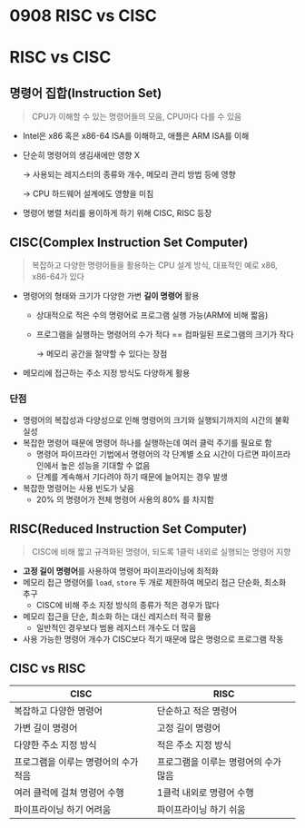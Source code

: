 # 0908 RISC vs CISC

# RISC vs CISC

## 명령어 집합(Instruction Set)

> CPU가 이해할 수 있는 명령어들의 모음, CPU마다 다를 수 있음
> 
- Intel은 x86 혹은 x86-64 ISA를 이해하고,  애플은 ARM ISA를 이해
- 단순히 명령어의 생김새에만 영향 X
    
    → 사용되는 레지스터의 종류와 개수, 메모리 관리 방법 등에 영향
    
    → CPU 하드웨어 설계에도 영향을 미침
    
- 명령어 병렬 처리를 용이하게 하기 위해 CISC, RISC 등장

## CISC(Complex Instruction Set Computer)

> 복잡하고 다양한 명령어들을 활용하는 CPU 설계 방식, 대표적인 예로 x86, x86-64가 있다
> 
- 명령어의 형태와 크기가 다양한 가변 **길이 명령어** 활용
    - 상대적으로 적은 수의 명령어로 프로그램 실행 가능(ARM에 비해 짧음)
    - 프로그램을 실행하는 명령어의 수가 적다 == 컴파일된 프로그램의 크기가 작다
        
        → 메모리 공간을 절약할 수 있다는 장점
        
- 메모리에 접근하는 주소 지정 방식도 다양하게 활용

### 단점

- 명령어의 복잡성과 다양성으로 인해 명령어의 크기와 실행되기까지의 시간의 불확실성
- 복잡한 명령어 때문에 명령어 하나를 실행하는데 여러 클럭 주기를 필요로 함
    - 명령어 파이프라인 기법에서 명령어의 각 단계별 소요 시간이 다르면 파이프라인에서 높은 성능을 기대할 수 없음
    - 단계를 계속해서 기다려야 하기 때문에 늘어지는 경우 발생
- 복잡한 명령어는 사용 빈도가 낮음
    - 20% 의 명령어가 전체 명령어 사용의 80% 를 차지함

## RISC(Reduced Instruction Set Computer)

> CISC에 비해 짧고 규격화된 명령어, 되도록 1클럭 내외로 실행되는 명령어 지향
> 
- **고정 길이 명령어**를 사용하여 명령어 파이프라이닝에 최적화
- 메모리 접근 명령어를 `load`, `store` 두 개로 제한하여 메모리 접근 단순화, 최소화 추구
    - CISC에 비해 주소 지정 방식의 종류가 적은 경우가 많다
- 메모리 접근을 단순, 최소화 하는 대신 레지스터 적극 활용
    - 일반적인 경우보다 범용 레지스터 개수도 더 많음
- 사용 가능한 명령어 개수가 CISC보다 적기 때문에 많은 명령으로 프로그램 작동

## CISC vs RISC

| CISC | RISC |
| --- | --- |
| 복잡하고 다양한 명령어 | 단순하고 적은 명령어 |
| 가변 길이 명령어 | 고정 길이 명령어 |
| 다양한 주소 지정 방식 | 적은 주소 지정 방식 |
| 프로그램을 이루는 명령어의 수가 적음 | 프로그램을 이루는 명령어의 수가 많음 |
| 여러 클럭에 걸쳐 명령어 수행 | 1클럭 내외로 명령어 수행 |
| 파이프라이닝 하기 어려움 | 파이프라이닝 하기 쉬움 |